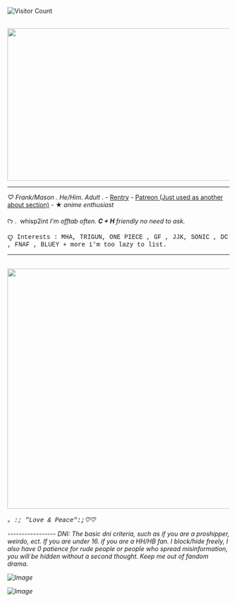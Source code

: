 ![Visitor Count](https://profile-counter.glitch.me/{The-Novelist}/count.svg)

<p style="text-align: justify;"><em>&nbsp; &nbsp; &nbsp; &nbsp; &nbsp; &nbsp; &nbsp; &nbsp; &nbsp; &nbsp; &nbsp; &nbsp; &nbsp; &nbsp; &nbsp; &nbsp; &nbsp; &nbsp; &nbsp; &nbsp; &nbsp; &nbsp; &nbsp; &nbsp; &nbsp; &nbsp; &nbsp; &nbsp; &nbsp; &nbsp; &nbsp; &nbsp; &nbsp; &nbsp; &nbsp; &nbsp; &nbsp; &nbsp; &nbsp; &nbsp; &nbsp; &nbsp; &nbsp; &nbsp; &nbsp; &nbsp; &nbsp; &nbsp; &nbsp; &nbsp; &nbsp; &nbsp; &nbsp; &nbsp; &nbsp; &nbsp; &nbsp;<img src="https://github.com/user-attachments/assets/002734e3-e8b1-4e35-8566-462d716ee334" class="fr-fic fr-dib" width="1880" height="344.712"></p>


------------------
 ♡ Frank/Mason . He/Him.  Adult .&nbsp;- </em><a href="https://rentry.co/YEAAAAHHH" id="">Rentry</a> - <a href="https://www.patreon.com/c/potatochips_/about" id="">Patreon (Just used as another about section)</a> - ★ <em>anime enthusiast</em></p>

ᡣ𐭩 . &nbsp;whisp2int</strong>
	<em>I&#39;m offtab often. <strong>C + H</strong> friendly no need to ask.&nbsp;</em></p>
<p><span style="font-family: courier new,courier;">
 ꨄ Interests : MHA, TRIGUN, ONE PIECE , GF , JJK, SONIC , DC , FNAF , BLUEY + more i'm too lazy to list.</span></p>

------------------
<p style="text-align: justify;"><em>&nbsp; &nbsp; &nbsp; &nbsp; &nbsp; &nbsp; &nbsp; &nbsp; &nbsp; &nbsp; &nbsp; &nbsp; &nbsp; &nbsp; &nbsp; &nbsp; &nbsp; &nbsp; &nbsp; &nbsp; &nbsp; &nbsp; &nbsp; &nbsp; &nbsp; &nbsp; &nbsp; &nbsp; &nbsp; &nbsp; &nbsp; &nbsp; &nbsp; &nbsp; &nbsp; &nbsp; &nbsp; &nbsp; &nbsp; &nbsp; &nbsp; &nbsp; &nbsp; &nbsp; &nbsp; &nbsp; &nbsp; &nbsp; &nbsp; &nbsp; &nbsp; &nbsp; &nbsp; &nbsp; &nbsp; &nbsp; &nbsp;<img src="https://github.com/user-attachments/assets/73a6671a-9cbd-4a0d-ade0-ba9a75eae0cb" class="fr-fic fr-dib" width="1880" height="544.712"></p>

<span style="font-family: courier new,courier;">｡ :; &quot;Love &amp; Peace&quot;</span><strong><span style="font-family: courier new,courier;">:;<em>♡</em></span><em><span style="font-family: courier new,courier;">♡</span></em></strong></strong>
</p>
-----------------
DNI:
The basic dni criteria, such as if you are a proshipper, weirdo, ect. If you are under 16. if you are a HH/HB fan. I block/hide freely, I also have 0 patience for rude people or people who spread misinformation, you will be hidden without a second thought. Keep me out of fandom drama.
<P>

![Image](https://github.com/user-attachments/assets/1830f8d4-eaf2-4015-a6f4-7b937deea88f)

![Image](https://github.com/user-attachments/assets/31fbd55b-6ac7-4166-84f8-a24f51783362)
